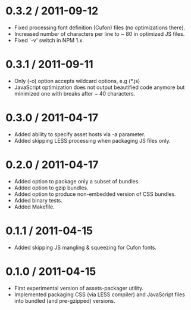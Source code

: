 0.3.2 / 2011-09-12
==================
  
  * Fixed processing font definition (Cufon) files (no optimizations there).
  * Increased number of characters per line to ~ 80 in optimized JS files.
  * Fixed '-v' switch in NPM 1.x.

0.3.1 / 2011-09-11
==================
  
  * Only (-o) option accepts wildcard options, e.g (*.js)
  * JavaScript optimization does not output beautified code anymore but minimized one with breaks after ~ 40 characters.

0.3.0 / 2011-04-17
==================
  
  * Added ability to specify asset hosts via -a parameter.
  * Added skipping LESS processing when packaging JS files only.

0.2.0 / 2011-04-17
==================
  
  * Added option to package only a subset of bundles.
  * Added option to gzip bundles.
  * Added option to produce non-embedded version of CSS bundles.
  * Added binary tests.
  * Added Makefile.

0.1.1 / 2011-04-15
==================

  * Added skipping JS mangling & squeezing for Cufon fonts.

0.1.0 / 2011-04-15
==================

  * First experimental version of assets-packager utility.
  * Implemented packaging CSS (via LESS compiler) and JavaScript files into bundled (and pre-gzipped) versions.
